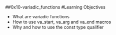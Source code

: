 ##0x10-variadic_functions
#Learning Objectives
- What are variadic functions
- How to use va_start, va_arg and va_end macros
- Why and how to use the const type qualifier
